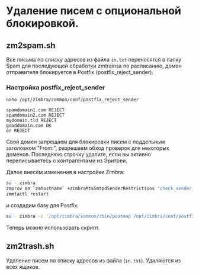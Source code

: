 # Удаление писем с опциональной блокировкой.

## zm2spam.sh

Все письма по списку адресов из файла `in.txt` переносятся в папку Spam для последующей обработки zmtrainsa по расписанию, домен отправителя блокируется в Postfix (postfix_reject_sender).

### Настройка postfix_reject_sender

`nano /opt/zimbra/common/conf/postfix_reject_sender`

```
spamdomain1.com REJECT
spamdomain2.com REJECT
mydomain.tld REJECT
gooddomain.com OK
er REJECT
```
Свой домен запрещаем для блокировки писем с поддельным заголовком "From:", разрешаем обход проверок для некоторых доменов. Последнюю строчку удалите, если вы активно переписываетесь с контрагентами из Эритреи.

Далее внесём изменения в настройки Zimbra:

```bash
su - zimbra
zmprov ms `zmhostname` +zimbraMtaSmtpdSenderRestrictions "check_sender_access lmdb:/opt/zimbra/conf/postfix_reject_sender"
zmmtactl restart
```

и создадим базу для Postfix:

```bash
su - zimbra -c '/opt/zimbra/common/sbin/postmap /opt/zimbra/conf/postfix_reject_sender'
```

Теперь можно использовать скрипт.

## zm2trash.sh
Удаление писем по списку адресов из файла (`in.txt`). Удаляются из всех ящиков.
